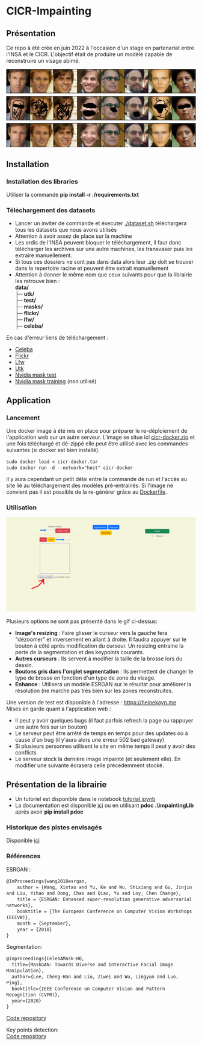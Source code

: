 
# CICR-Impainting

## Présentation

Ce repo à été crée en juin 2022 à l'occasion d'un stage en partenariat entre l'INSA et le CICR. L'objectif était de produire un modèle capable de reconstruire un visage abimé. 

![examples](./examples.png) </br>

## Installation 

### Installation des libraries

Utiliser la commande **pip install -r ./requirements.txt** 

### Téléchargement des datasets 

- Lancer un inviter de commande et éxecuter [./dataset.sh](dataset.sh) téléchargera tous les datasets que nous avons utilisés
- Attention à avoir assez de place sur la machine
- Les ordis de l'INSA peuvent bloquer le téléchargement, il faut donc télécharger les archives sur une autre machines, les transvaser puis les extraire manuellement.
- Si tous ces dossiers ne sont pas dans data alors leur .zip doit se trouver dans le repertoire racine et peuvent être extrait manuellement
- Attention à donner le même nom que ceux suivants pour que la librairie les retrouve bien : </br>
**data/ </br>
├─ utk/</br>
├─ test/</br>
├─ masks/</br>
├─ flickr/</br>
├─ lfw/</br>
├─ celeba/**

En cas d'erreur liens de téléchargement : 
- [Celeba](https://drive.google.com/file/d/0B7EVK8r0v71pZjFTYXZWM3FlRnM/view?usp=sharing&resourcekey=0-dYn9z10tMJOBAkviAcfdyQ)
- [Flickr](https://drive.google.com/drive/folders/1tg-Ur7d4vk1T8Bn0pPpUSQPxlPGBlGfv) 
- [Lfw](http://vis-www.cs.umass.edu/lfw/lfw.tgz) 
- [Utk](https://drive.google.com/drive/folders/0BxYys69jI14kU0I1YUQyY1ZDRUE?resourcekey=0-01Pth1hq20K4kuGVkp3oBw) 
- [Nvidia mask test](https://www.dropbox.com/s/01dfayns9s0kevy/test_mask.zip) 
- [Nvidia mask training](https://www.dropbox.com/s/qp8cxqttta4zi70/irregular_mask.zip) (non utilisé) 


## Application

### Lancement

Une docker image à été mis en place pour préparer le re-déploiement de l'application web sur un autre serveur.
L'image se situe ici [cicr-docker.zip](https://mega.nz/file/YW1m3BTK#0HHrvwSpeCC7bukdMWnn0wRQpmkGGa2ZCpA8RgHNS_4) et une fois téléchargé et dé-zippé elle peut être utilisé avec les commandes suivantes (si docker est bien installé).
```
sudo docker load < cicr-docker.tar 
sudo docker run -d --network="host" cicr-docker
```
Il y aura cependant un petit délai entre la commande de run et l'accès au site lié au téléchargement des modèles pré-entrainés.
Si l'image ne convient pas il est possible de la re-générer grâce au [Dockerfile](Dockerfile).

### Utilisation 

![Gif d'utilisation de l'application](./guide.gif) </br>

Plusieurs options ne sont pas présenté dans le gif ci-dessus: 
- **Image's resizing** : Faire glisser le curseur vers la gauche fera "dézoomer" et inversement en allant à droite.  Il faudra appuyer sur le bouton à côté après modification du curseur. Un resizing entraine la perte de la segmentation et des keypoints courants.
- **Autres curseurs** : Ils servent à modifier la taille de la brosse lors du dessin.
- **Boutons gris dans l'onglet segmentation** : Ils permettent de changer le type de brosse en fonction d'un type de zone du visage.
- **Enhance** : Utilisera un modèle ESRGAN sur le résultat pour améliorer la résolution (ne marche pas très bien sur les zones reconstruites.

Une version de test est disponible à l'adresse : https://heinekayn.me</br>
Mises en garde quant à l'application web : 
- Il peut y avoir quelques bugs (il faut parfois refresh la page ou rappuyer une autre fois sur un bouton)  
- Le serveur peut être arrêté de temps en temps pour des updates ou à cause d'un bug (il y'aura alors une erreur 502 bad gateway)  
- Si plusieurs personnes utilisent le site en même temps il peut y avoir des conflicts
- Le serveur stock la dernière image impainté (et seulement elle). En modifier une suivante écrasera celle précedemment stocké.

## Présentation de la librairie

- Un tutoriel est disponible dans le notebook [tutorial.ipynb](tutorial.ipynb)
- La documentation est disponible [ici](documentation/) ou en utilisant **pdoc .\impaintingLib** après avoir **pip install pdoc**

### Historique des pistes envisagés

Disponible [ici](historique.md)

### Références
ESRGAN : 
```
@InProceedings{wang2018esrgan,
    author = {Wang, Xintao and Yu, Ke and Wu, Shixiang and Gu, Jinjin and Liu, Yihao and Dong, Chao and Qiao, Yu and Loy, Chen Change},
    title = {ESRGAN: Enhanced super-resolution generative adversarial networks},
    booktitle = {The European Conference on Computer Vision Workshops (ECCVW)},
    month = {September},
    year = {2018}
}
```
Segmentation:
```
@inproceedings{CelebAMask-HQ,
  title={MaskGAN: Towards Diverse and Interactive Facial Image Manipulation},
  author={Lee, Cheng-Han and Liu, Ziwei and Wu, Lingyun and Luo, Ping},
  booktitle={IEEE Conference on Computer Vision and Pattern Recognition (CVPR)},
  year={2020}
}
```
[Code repository](https://github.com/switchablenorms/CelebAMask-HQ/tree/master/face_parsing)  

Key points detection:  
[Code repository](https://github.com/braindotai/Facial-Landmarks-Detection-Pytorch) 

